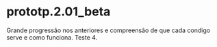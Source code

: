 # prototp.2.01_beta
Grande progressão nos anteriores e compreensão de que cada condigo serve e como funciona. Teste 4.
